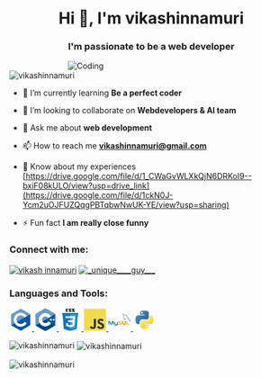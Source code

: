 <h1 align="center">Hi 👋, I'm vikashinnamuri</h1>
<h3 align="center">I'm passionate to be a web developer</h3>
<img align="right" alt="Coding" width="400" src="https://gifdb.com/images/high/animated-programmer-guy-coding-790a0bs8e8thpisg.gif">
<p align="left"> <img src="https://komarev.com/ghpvc/?username=vikashinnamuri&label=Profile%20views&color=0e75b6&style=flat" alt="vikashinnamuri" /> </p>

- 🌱 I’m currently learning **Be a perfect coder**

- 👯 I’m looking to collaborate on **Webdevelopers & AI team**

- 💬 Ask me about **web development**

- 📫 How to reach me **vikashinnamuri@gmail.com**

- 📄 Know about my experiences [https://drive.google.com/file/d/1_CWaGvWLXkQjN6DRKoI9--bxiF08kULO/view?usp=drive_link](https://drive.google.com/file/d/1ckN0J-Ycm2uOJFUZQqgPBTqbwNwUK-YE/view?usp=sharing)

- ⚡ Fun fact **I am really close funny**

<h3 align="left">Connect with me:</h3>
<p align="left">
<a href="https://linkedin.com/in/vikash innamuri" target="blank"><img align="center" src="https://raw.githubusercontent.com/rahuldkjain/github-profile-readme-generator/master/src/images/icons/Social/linked-in-alt.svg" alt="vikash innamuri" height="30" width="40" /></a>
<a href="https://instagram.com/_unique____guy___" target="blank"><img align="center" src="https://raw.githubusercontent.com/rahuldkjain/github-profile-readme-generator/master/src/images/icons/Social/instagram.svg" alt="_unique____guy___" height="30" width="40" /></a>
</p>

<h3 align="left">Languages and Tools:</h3>
<p align="left"> <a href="https://www.cprogramming.com/" target="_blank" rel="noreferrer"> <img src="https://raw.githubusercontent.com/devicons/devicon/master/icons/c/c-original.svg" alt="c" width="40" height="40"/> </a> <a href="https://www.w3schools.com/cpp/" target="_blank" rel="noreferrer"> <img src="https://raw.githubusercontent.com/devicons/devicon/master/icons/cplusplus/cplusplus-original.svg" alt="cplusplus" width="40" height="40"/> </a> <a href="https://www.w3schools.com/css/" target="_blank" rel="noreferrer"> <img src="https://raw.githubusercontent.com/devicons/devicon/master/icons/css3/css3-original-wordmark.svg" alt="css3" width="40" height="40"/> </a> <a href="https://developer.mozilla.org/en-US/docs/Web/JavaScript" target="_blank" rel="noreferrer"> <img src="https://raw.githubusercontent.com/devicons/devicon/master/icons/javascript/javascript-original.svg" alt="javascript" width="40" height="40"/> </a> <a href="https://www.mysql.com/" target="_blank" rel="noreferrer"> <img src="https://raw.githubusercontent.com/devicons/devicon/master/icons/mysql/mysql-original-wordmark.svg" alt="mysql" width="40" height="40"/> </a> <a href="https://www.python.org" target="_blank" rel="noreferrer"> <img src="https://raw.githubusercontent.com/devicons/devicon/master/icons/python/python-original.svg" alt="python" width="40" height="40"/> </a> </p>

<p><img align="left" src="https://github-readme-stats.vercel.app/api/top-langs?username=vikashinnamuri&show_icons=true&locale=en&layout=compact" alt="vikashinnamuri" /></p>

<p>&nbsp;<img align="center" src="https://github-readme-stats.vercel.app/api?username=vikashinnamuri&show_icons=true&locale=en" alt="vikashinnamuri" /></p>

<p><img align="center" src="https://github-readme-streak-stats.herokuapp.com/?user=vikashinnamuri&" alt="vikashinnamuri" /></p>
